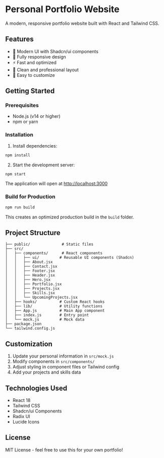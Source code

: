 # Personal Portfolio Website

A modern, responsive portfolio website built with React and Tailwind CSS.

## Features

- 🎨 Modern UI with Shadcn/ui components
- 📱 Fully responsive design
- ⚡ Fast and optimized
- 🎯 Clean and professional layout
- 🔧 Easy to customize

## Getting Started

### Prerequisites

- Node.js (v14 or higher)
- npm or yarn

### Installation

1. Install dependencies:
```bash
npm install
```

2. Start the development server:
```bash
npm start
```

The application will open at [http://localhost:3000](http://localhost:3000)

### Build for Production

```bash
npm run build
```

This creates an optimized production build in the `build` folder.

## Project Structure

```
├── public/              # Static files
├── src/
│   ├── components/      # React components
│   │   ├── ui/         # Reusable UI components (Shadcn)
│   │   ├── About.jsx
│   │   ├── Contact.jsx
│   │   ├── Footer.jsx
│   │   ├── Header.jsx
│   │   ├── Hero.jsx
│   │   ├── Portfolio.jsx
│   │   ├── Projects.jsx
│   │   ├── Skills.jsx
│   │   └── UpcomingProjects.jsx
│   ├── hooks/          # Custom React hooks
│   ├── lib/            # Utility functions
│   ├── App.js          # Main App component
│   ├── index.js        # Entry point
│   └── mock.js         # Mock data
├── package.json
└── tailwind.config.js
```

## Customization

1. Update your personal information in `src/mock.js`
2. Modify components in `src/components/`
3. Adjust styling in component files or Tailwind config
4. Add your projects and skills data

## Technologies Used

- React 18
- Tailwind CSS
- Shadcn/ui Components
- Radix UI
- Lucide Icons

## License

MIT License - feel free to use this for your own portfolio!
